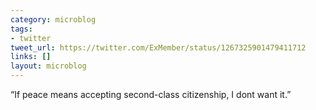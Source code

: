 ```yaml
---
category: microblog
tags:
- twitter
tweet_url: https://twitter.com/ExMember/status/1267325901479411712
links: []
layout: microblog
---
```

“If peace means accepting second-class citizenship, I dont want it.”
